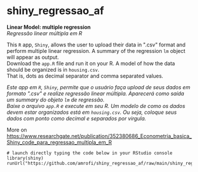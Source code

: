 # shiny_regressao_af
**Linear Model: multiple regression**     
_Regressão linear múltipla em R_    

This `R` app, `Shiny`, allows the user to upload their data in ".csv" format and perform multiple linear regression. A summary of the regression `lm` object will appear as output.    
Download the `app.R` file and run it on your R. A model of how the data should be organized is in `housing.csv`.   
That is, dots as decimal separator and comma separated values.

_Este app em `R`, `Shiny`, permite que o usuário faça upload de seus dados em formato ".csv" e realize regressão linear múltipla. Aparecerá como saída um summary do objeto `lm` de regressão.     
Baixe o arquivo `app.R` e execute em seu R. Um modelo de como os dados devem estar organizados está em `housing.csv`.
Ou seja, coloque seus dados com ponto como decimal e separados por virgula._   

More on https://www.researchgate.net/publication/352380686_Econometria_basica_Shiny_code_para_regressao_multipla_em_R    


    # launch directly typing the code below in your RStudio console
    library(shiny)
    runUrl("https://github.com/amrofi/shiny_regressao_af/raw/main/shiny_regressao_af.zip")
